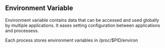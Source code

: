 ## Environment Variable ##

Environment variable contains data that can be accessed and used globally by multiple applications. It eases setting configuration between applications and processess. 

Each process stores environment variables in /proc/$PID/environ
